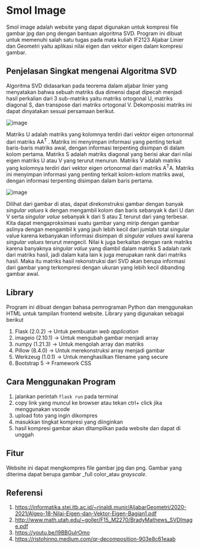 # Smol Image
  Smol image adalah website yang dapat digunakan untuk kompresi file gambar jpg dan png dengan bantuan algoritma SVD. Program ini dibuat untuk memenuhi salah satu tugas pada mata kuliah IF2123 Aljabar Linier dan Geometri yaitu aplikasi nilai eigen dan vektor eigen dalam kompresi gambar.

## Penjelasan Singkat mengenai Algoritma SVD
Algoritma SVD didasarkan pada teorema dalam aljabar
linier yang menyatakan bahwa sebuah matriks dua dimensi dapat dipecah menjadi hasil
perkalian dari 3 sub-matriks yaitu matriks ortogonal U, matriks diagonal S, dan transpose
dari matriks ortogonal V. Dekomposisi matriks ini dapat dinyatakan sesuai persamaan
berikut.

![image](https://user-images.githubusercontent.com/74034061/141672391-2b07fac3-1589-4b5d-a660-9a35d34ed193.png)

Matriks U adalah matriks yang kolomnya terdiri dari vektor eigen ortonormal dari matriks
AA<sup>T</sup>
. Matriks ini menyimpan informasi yang penting terkait baris-baris matriks awal, dengan
informasi terpenting disimpan di dalam kolom pertama. Matriks S adalah matriks diagonal
yang berisi akar dari nilai eigen matriks U atau V yang terurut menurun. Matriks V adalah
matriks yang kolomnya terdiri dari vektor eigen ortonormal dari matriks A<sup>T</sup>A. Matriks ini
menyimpan informasi yang penting terkait kolom-kolom matriks awal, dengan informasi
terpenting disimpan dalam baris pertama.

![image](https://user-images.githubusercontent.com/74034061/141672615-f9121fa1-d49f-4c87-8d9e-19e59fa77da8.png)

Dilihat dari gambar di atas, dapat direkonstruksi gambar dengan banyak _singular
values_ k dengan mengambil kolom dan baris sebanyak k dari U dan V serta _singular value_
sebanyak k dari S atau Σ terurut dari yang terbesar. Kita dapat mengaproksimasi suatu
gambar yang mirip dengan gambar aslinya dengan mengambil k yang jauh lebih kecil dari
jumlah total singular value karena kebanyakan informasi disimpan di _singular values_ awal
karena _singular values_ terurut mengecil. Nilai k juga berkaitan dengan rank matriks karena
banyaknya _singular value_ yang diambil dalam matriks S adalah rank dari matriks hasil, jadi
dalam kata lain k juga merupakan rank dari matriks hasil. Maka itu matriks hasil rekonstruksi
dari SVD akan berupa informasi dari gambar yang terkompresi dengan ukuran yang lebih
kecil dibanding gambar awal.

## Library
Program ini dibuat dengan bahasa pemrograman Python dan menggunakan HTML untuk tampilan frontend website.
Library yang digunakan sebagai berikut
1. Flask  (2.0.2) -> Untuk pembuatan _web application_
2. imageio (2.10.1) -> Untuk mengubah gambar menjadi array
3. numpy (1.21.3) -> Untuk mengolah array dan matriks
4. Pillow (8.4.0) -> Untuk merekonstruksi array menjadi gambar
5. Werkzeug (1.0.1) -> Untuk menghasilkan filename yang secure
6. Bootstrap 5 -> Framework CSS

## Cara Menggunakan Program
1. jalankan perintah ```flask run``` pada terminal
2. copy link yang muncul ke browser atau tekan ctrl+ click jika menggunakan vscode
3. upload foto yang ingin dikompres
4. masukkan tingkat kompresi yang diinginkan 
5. hasil kompresi gambar akan ditampilkan pada website dan dapat di unggah

## Fitur 
Website ini dapat mengkompres file gambar jpg dan png. Gambar yang diterima dapat berupa gambar _full color_atau  _grayscale_.

## Referensi
1. https://informatika.stei.itb.ac.id/~rinaldi.munir/AljabarGeometri/2020-2021/Algeo-18-Nilai-Eigen-dan-Vektor-Eigen-Bagian1.pdf
2. http://www.math.utah.edu/~goller/F15_M2270/BradyMathews_SVDImage.pdf
3. https://youtu.be/I9BBGulrOmo
4. https://ristohinno.medium.com/qr-decomposition-903e8c61eaab
  
